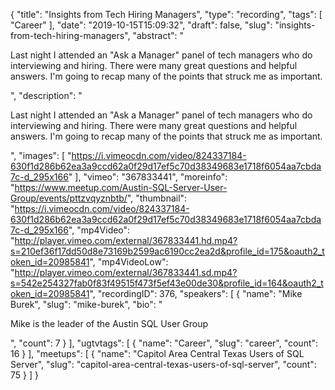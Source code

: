 {
  "title": "Insights from Tech Hiring Managers",
  "type": "recording",
  "tags": [
    "Career"
  ],
  "date": "2019-10-15T15:09:32",
  "draft": false,
  "slug": "insights-from-tech-hiring-managers",
  "abstract": "<p>Last night I attended an \"Ask a Manager\" panel of tech managers who do interviewing and hiring. There were many great questions and helpful answers. I'm going to recap many of the points that struck me as important.</p>",
  "description": "<p>Last night I attended an \"Ask a Manager\" panel of tech managers who do interviewing and hiring. There were many great questions and helpful answers. I'm going to recap many of the points that struck me as important.</p>",
  "images": [
    "https://i.vimeocdn.com/video/824337184-630f1d286b62ea3a9ccd62a0f29d17ef5c70d38349683e1718f6054aa7cbda7c-d_295x166"
  ],
  "vimeo": "367833441",
  "moreinfo": "https://www.meetup.com/Austin-SQL-Server-User-Group/events/pttzvqyznbtb/",
  "thumbnail": "https://i.vimeocdn.com/video/824337184-630f1d286b62ea3a9ccd62a0f29d17ef5c70d38349683e1718f6054aa7cbda7c-d_295x166",
  "mp4Video": "http://player.vimeo.com/external/367833441.hd.mp4?s=210ef36f17dd50d8e73169b2599ac6190cc2ea2d&profile_id=175&oauth2_token_id=20985841",
  "mp4VideoLow": "http://player.vimeo.com/external/367833441.sd.mp4?s=542e254327fab0f83f49515f473f5ef43e00de30&profile_id=164&oauth2_token_id=20985841",
  "recordingID": 376,
  "speakers": [
    {
      "name": "Mike Burek",
      "slug": "mike-burek",
      "bio": "<p>Mike is the leader of the Austin SQL User Group</p>",
      "count": 7
    }
  ],
  "ugtvtags": [
    {
      "name": "Career",
      "slug": "career",
      "count": 16
    }
  ],
  "meetups": [
    {
      "name": "Capitol Area Central Texas Users of SQL Server",
      "slug": "capitol-area-central-texas-users-of-sql-server",
      "count": 75
    }
  ]
}